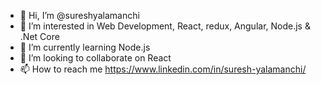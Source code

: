 - 👋 Hi, I’m @sureshyalamanchi
- 👀 I’m interested in Web Development, React, redux, Angular, Node.js & .Net Core
- 🌱 I’m currently learning Node.js
- 💞️ I’m looking to collaborate on React
- 📫 How to reach me https://www.linkedin.com/in/suresh-yalamanchi/

<!---
sureshyalamanchi/sureshyalamanchi is a ✨ special ✨ repository because its `README.md` (this file) appears on your GitHub profile.
You can click the Preview link to take a look at your changes.
--->
